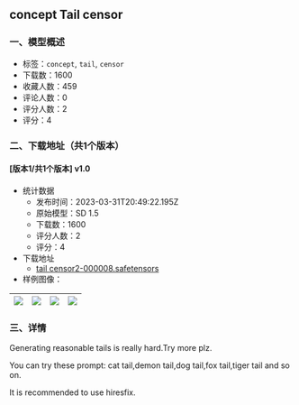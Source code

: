 ## concept Tail censor
### 一、模型概述

- 标签：`concept`, `tail`, `censor`
- 下载数：1600
- 收藏人数：459
- 评论人数：0
- 评分人数：2
- 评分：4

### 二、下载地址（共1个版本）

#### [版本1/共1个版本] v1.0

- 统计数据
  - 发布时间：2023-03-31T20:49:22.195Z
  - 原始模型：SD 1.5
  - 下载数：1600
  - 评分人数：2
  - 评分：4
- 下载地址
  - [tail censor2-000008.safetensors](https://civitai.com/api/download/models/32743)
- 样例图像：

| <img src="https://image.civitai.com/xG1nkqKTMzGDvpLrqFT7WA/ca3baaf1-5b54-466f-9592-a669d5e80900/width=450/373078.jpeg" /> | <img src="https://image.civitai.com/xG1nkqKTMzGDvpLrqFT7WA/c2f4f9da-f268-408d-de15-711fd0f51800/width=450/373082.jpeg" /> | <img src="https://image.civitai.com/xG1nkqKTMzGDvpLrqFT7WA/bdbeccbf-8041-443d-5435-434af4063800/width=450/373081.jpeg" /> | <img src="https://image.civitai.com/xG1nkqKTMzGDvpLrqFT7WA/62d01693-e8f8-4fd3-e8cc-ba5626595a00/width=450/373080.jpeg" /> |
| ---- | ---- | ---- | ---- |


### 三、详情
<p>Generating reasonable tails is really hard.Try more plz.</p><p>You can try these prompt: cat tail,demon tail,dog tail,fox tail,tiger tail and so on.</p><p>It is recommended to use hiresfix.</p><p></p>